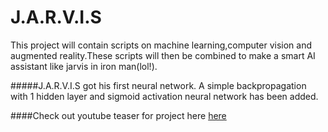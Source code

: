 # J.A.R.V.I.S
This project will contain scripts on machine learning,computer vision and augmented reality.These scripts will then be combined to make a smart AI assistant like jarvis in iron man(lol!).

#####J.A.R.V.I.S got his first neural network.
A simple backpropagation with 1 hidden layer and sigmoid activation neural network has been added.

####Check out youtube teaser for project here  [here](https://www.youtube.com/watch?v=uOBJWzkR7D4)
